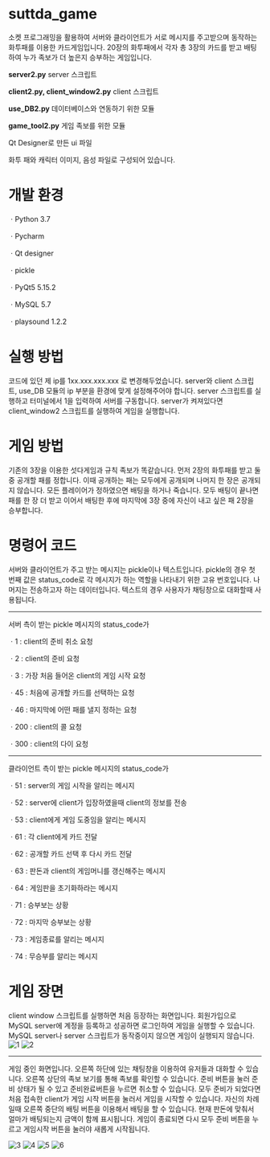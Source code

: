 # suttda_game

소켓 프로그래밍을 활용하여 서버와 클라이언트가 서로 메시지를 주고받으며 동작하는 화투패를 이용한 카드게임입니다. 20장의 화투패에서 각자 총 3장의 카드를 받고 배팅하여 누가 족보가 더 높은지 승부하는 게임입니다. 


<b>server2.py</b> server 스크립트 

<b>client2.py, client_window2.py</b> client 스크립트 

<b>use_DB2.py</b> 데이터베이스와 연동하기 위한 모듈 

<b>game_tool2.py</b> 게임 족보를 위한 모듈 

Qt Designer로 만든 ui 파일

화투 패와 캐릭터 이미지, 음성 파일로 구성되어 있습니다.


# 개발 환경

ㆍPython 3.7

ㆍPycharm

ㆍQt designer
 
ㆍpickle
 
ㆍPyQt5 5.15.2

ㆍMySQL 5.7
 
ㆍplaysound 1.2.2


# 실행 방법
코드에 있던 제 ip를 1xx.xxx.xxx.xxx 로 변경해두었습니다. server와 client 스크립트, use_DB 모듈의 ip 부분을 환경에 맞게 설정해주어야 합니다. 
server 스크립트를 실행하고 터미널에서 1을 입력하여 서버를 구동합니다.
server가 켜져있다면 client_window2 스크립트를 실행하여 게임을 실행합니다. 


# 게임 방법
기존의 3장을 이용한 섯다게임과 규칙  족보가 똑같습니다. 먼저 2장의 화투패를 받고 둘 중 공개할 패를 정합니다. 이때 공개하는 패는 모두에게 공개되며 나머지 한 장은 공개되지 않습니다. 모든 플레이어가 정하였으면 배팅을 하거나 죽습니다. 모두 배팅이 끝나면 패를 한 장 더 받고 이어서 배팅한 후에 마지막에 3장 중에 자신이 내고 싶은 패 2장을  승부합니다. 


# 명령어 코드
서버와 클라이언트가 주고 받는 메시지는 pickle이나 텍스트입니다. 
pickle의 경우 첫 번째 값은 status_code로 각 메시지가 하는 역할을 나타내기 위한 고유 번호입니다. 나머지는 전송하고자 하는 데이터입니다. 
텍스트의 경우 사용자가 채팅창으로 대화할때 사용됩니다. 

-----------------------------------------------------------------------------------------------------------------------------------------
서버 측이 받는 pickle 메시지의 status_code가

ㆍ1  : client의 준비 취소 요청

ㆍ2  : client의 준비 요청

ㆍ3  : 가장 처음 들어온 client의 게임 시작 요청

ㆍ45  : 처음에 공개할 카드를 선택하는 요청

ㆍ46  : 마지막에 어떤 패를 낼지 정하는 요청

ㆍ200  : client의 콜 요청

ㆍ300  : client의 다이 요청



-----------------------------------------------------------------------------------------------------------------------------------------
클라이언트 측이 받는 pickle 메시지의 status_code가

ㆍ51  : server의 게임 시작을 알리는 메시지

ㆍ52  : server에 client가 입장하였을때 client의 정보를 전송

ㆍ53  : client에게 게임 도중임을 알리는 메시지

ㆍ61  : 각 client에게 카드 전달

ㆍ62  : 공개할 카드 선택 후 다시 카드 전달

ㆍ63  : 판돈과 client의 게임머니를 갱신해주는 메시지

ㆍ64  : 게임판을 초기화하라는 메시지

ㆍ71  : 승부보는 상황

ㆍ72  : 마지막 승부보는 상황

ㆍ73  : 게임종료를 알리는 메시지

ㆍ74  : 무승부를 알리는 메시지








# 게임 장면
client window 스크립트를 실행하면 처음 등장하는 화면입니다. 회원가입으로 MySQL server에 계정을 등록하고 성공하면 로그인하여 게임을 실행할 수 있습니다. MySQL server나 server 스크립트가 동작중이지 않으면 게임이 실행되지 않습니다.
![1](https://user-images.githubusercontent.com/66295630/111123080-3da79d80-85b2-11eb-87e8-b0f9625e0823.png)
![2](https://user-images.githubusercontent.com/66295630/111123084-3e403400-85b2-11eb-9304-bd79e0da7de6.png)

-------------------------------------------
게임 중인 화면입니다. 오른쪽 하단에 있는 채팅창을 이용하여 유저들과 대화할 수 있습니다. 
오른쪽 상단의 족보 보기를 통해 족보를 확인할 수 있습니다. 준비 버튼을 눌러 준비 상태가 될 수 있고 준비완료버튼을 누르면 취소할 수 있습니다. 모두 준비가 되었다면 처음 접속한 client가 게임 시작 버튼을 눌러서 게임을 시작할 수 있습니다. 
자신의 차례일때 오른쪽 중단의 배팅 버튼을 이용해서 배팅을 할 수 있습니다. 현재 판돈에 맞춰서 얼마가 배팅되는지 금액이 함께 표시됩니다.
게임이 종료되면 다시 모두 준비 버튼을 누르고 게임시작 버튼을 눌러야 새롭게 시작됩니다.

![3](https://user-images.githubusercontent.com/66295630/111122580-9460a780-85b1-11eb-95ce-22f02dd80beb.PNG)
![4](https://user-images.githubusercontent.com/66295630/111122584-9591d480-85b1-11eb-91dd-242034f7177d.PNG)
![5](https://user-images.githubusercontent.com/66295630/111122587-962a6b00-85b1-11eb-986a-5236721c0a05.PNG)
![6](https://user-images.githubusercontent.com/66295630/111122590-96c30180-85b1-11eb-854a-fe368c18a25a.PNG)


